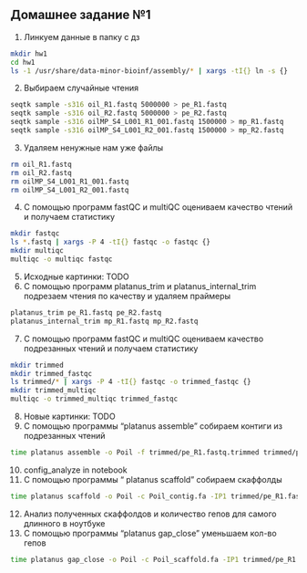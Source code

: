 ## Домашнее задание №1

1. Линкуем данные в папку с дз
```bash
mkdir hw1
cd hw1
ls -1 /usr/share/data-minor-bioinf/assembly/* | xargs -tI{} ln -s {}
```
2. Выбираем случайные чтения
```bash
seqtk sample -s316 oil_R1.fastq 5000000 > pe_R1.fastq
seqtk sample -s316 oil_R2.fastq 5000000 > pe_R2.fastq
seqtk sample -s316 oilMP_S4_L001_R1_001.fastq 1500000 > mp_R1.fastq
seqtk sample -s316 oilMP_S4_L001_R2_001.fastq 1500000 > mp_R2.fastq
```
3. Удаляем ненужные нам уже файлы
```bash
rm oil_R1.fastq
rm oil_R2.fastq
rm oilMP_S4_L001_R1_001.fastq
rm oilMP_S4_L001_R2_001.fastq
```
4. С помощью программ fastQC и multiQC оцениваем качество чтений и получаем статистику
```bash
mkdir fastqc
ls *.fastq | xargs -P 4 -tI{} fastqc -o fastqc {}
mkdir multiqc
multiqc -o multiqc fastqc
```
5. Исходные картинки: TODO
6. С помощью программ platanus_trim и platanus_internal_trim подрезаем чтения по качеству и удаляем праймеры
```bash
platanus_trim pe_R1.fastq pe_R2.fastq 
platanus_internal_trim mp_R1.fastq mp_R2.fastq  
```
7. С помощью программ fastQC и multiQC оцениваем качество подрезанных чтений и получаем статистику
```bash
mkdir trimmed
mkdir trimmed_fastqc
ls trimmed/* | xargs -P 4 -tI{} fastqc -o trimmed_fastqc {}
mkdir trimmed_multiqc
multiqc -o trimmed_multiqc trimmed_fastqc 
```
8. Новые картинки: TODO
9. С помощью программы “platanus assemble” собираем контиги из подрезанных чтений
```bash
time platanus assemble -o Poil -f trimmed/pe_R1.fastq.trimmed trimmed/pe_R2.fastq.trimmed 2> assemble.log
```
10. config_analyze in notebook
11. С помощью программы “ platanus scaffold” собираем скаффолды
```bash
time platanus scaffold -o Poil -c Poil_contig.fa -IP1 trimmed/pe_R1.fastq.trimmed  trimmed/pe_R2.fastq.trimmed -OP2 trimmed/mp_R1.fastq.int_trimmed trimmed/mp_R2.fastq.int_trimmed 2> scaffold.log
```
12. Анализ полученных скаффолдов и количество гепов для самого длинного в ноутбуке
13. С помощью программы “platanus gap_close” уменьшаем кол-во гепов
```bash
time platanus gap_close -o Poil -c Poil_scaffold.fa -IP1 trimmed/pe_R1.fastq.trimmed  trimmed/pe_R2.fastq.trimmed -OP2 trimmed/mp_R1.fastq.int_trimmed trimmed/mp_R2.fastq.int_trimmed 2> gapclose.log
```


